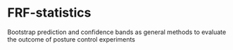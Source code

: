 # FRF-statistics
Bootstrap prediction and confidence bands as general methods to evaluate the outcome of posture control experiments
